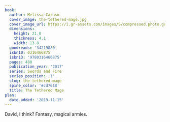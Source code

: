 ```yaml
---
book:
  author: Melissa Caruso
  cover_image: the-tethered-mage.jpg
  cover_image_url: https://i.gr-assets.com/images/S/compressed.photo.goodreads.com/books/1489641818l/34219880._SX98_.jpg
  dimensions:
    height: 21.0
    thickness: 4.1
    width: 13.8
  goodreads: '34219880'
  isbn10: 0316466875
  isbn13: '9780316466875'
  pages: 480
  publication_year: '2017'
  series: Swords and Fire
  series_position: '1'
  slug: the-tethered-mage
  spine_color: '#cd7618'
  title: The Tethered Mage
plan:
  date_added: '2019-11-15'
---
```


David, I think? Fantasy, magical armies.
